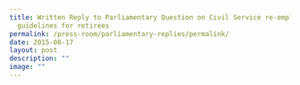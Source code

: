 ```yaml
---
title: Written Reply to Parliamentary Question on Civil Service re‑employment
  guidelines for retirees
permalink: /press-room/parliamentary-replies/permalink/
date: 2015-08-17
layout: post
description: ""
image: ""
---
```

